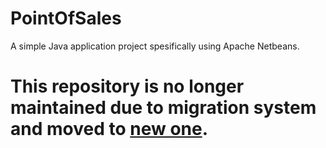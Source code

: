 # PointOfSales

A simple Java application project spesifically using Apache Netbeans.

# This repository is no longer maintained due to migration system and moved to [new one](https://github.com/husainazkas/niasel).
